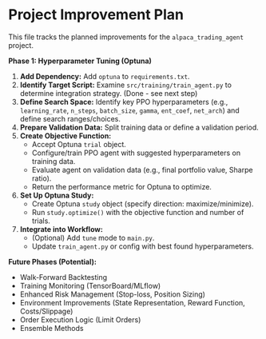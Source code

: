 # Project Improvement Plan

This file tracks the planned improvements for the `alpaca_trading_agent` project.

**Phase 1: Hyperparameter Tuning (Optuna)**

1.  **Add Dependency:** Add `optuna` to `requirements.txt`.
2.  **Identify Target Script:** Examine `src/training/train_agent.py` to determine integration strategy. (Done - see next step)
3.  **Define Search Space:** Identify key PPO hyperparameters (e.g., `learning_rate`, `n_steps`, `batch_size`, `gamma`, `ent_coef`, `net_arch`) and define search ranges/choices.
4.  **Prepare Validation Data:** Split training data or define a validation period.
5.  **Create Objective Function:**
    *   Accept Optuna `trial` object.
    *   Configure/train PPO agent with suggested hyperparameters on training data.
    *   Evaluate agent on validation data (e.g., final portfolio value, Sharpe ratio).
    *   Return the performance metric for Optuna to optimize.
6.  **Set Up Optuna Study:**
    *   Create Optuna `study` object (specify direction: maximize/minimize).
    *   Run `study.optimize()` with the objective function and number of trials.
7.  **Integrate into Workflow:**
    *   (Optional) Add `tune` mode to `main.py`.
    *   Update `train_agent.py` or config with best found hyperparameters.

**Future Phases (Potential):**

*   Walk-Forward Backtesting
*   Training Monitoring (TensorBoard/MLflow)
*   Enhanced Risk Management (Stop-loss, Position Sizing)
*   Environment Improvements (State Representation, Reward Function, Costs/Slippage)
*   Order Execution Logic (Limit Orders)
*   Ensemble Methods
